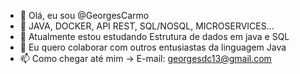 - 👋 Olá, eu sou @GeorgesCarmo
- 👀 JAVA, DOCKER, API REST,  SQL/NOSQL, MICROSERVICES...
- 🌱 Atualmente estou estudando Estrutura de dados em java e SQL
- 💞️ Eu quero colaborar com outros entusiastas da linguagem Java
- 📫 Como chegar até mim -> E-mail: georgesdc13@gmail.com

<!---
GeorgesCarmo/GeorgesCarmo is a ✨ special ✨ repository because its `README.md` (this file) appears on your GitHub profile.
You can click the Preview link to take a look at your changes.
--->
